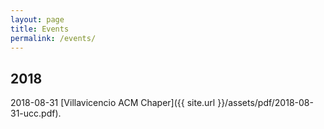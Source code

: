 ```yaml
---
layout: page
title: Events
permalink: /events/
---
```


## 2018

2018-08-31 [Villavicencio ACM Chaper]({{ site.url }}/assets/pdf/2018-08-31-ucc.pdf).
